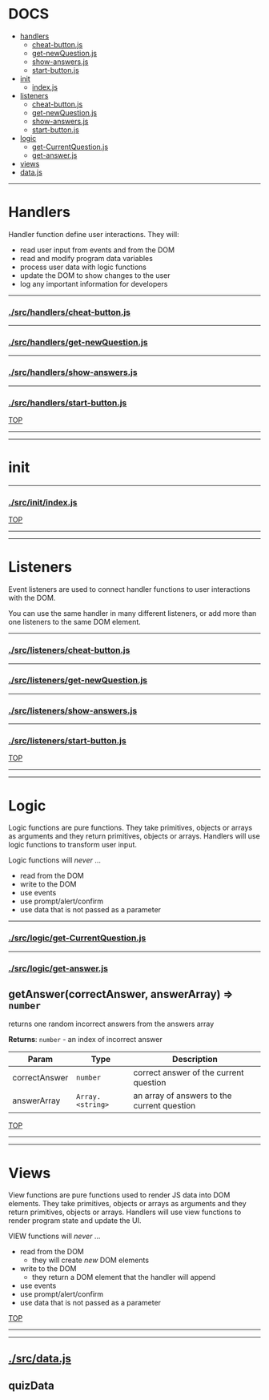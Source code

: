 <!-- BEGIN TITLE -->

# DOCS

<!-- END TITLE -->

<!-- BEGIN TOC -->

- [handlers](#handlers)
  - [cheat-button.js](#srchandlerscheat-buttonjs)
  - [get-newQuestion.js](#srchandlersget-newQuestionjs)
  - [show-answers.js](#srchandlersshow-answersjs)
  - [start-button.js](#srchandlersstart-buttonjs)
- [init](#init)
  - [index.js](#srcinitindexjs)
- [listeners](#listeners)
  - [cheat-button.js](#srclistenerscheat-buttonjs)
  - [get-newQuestion.js](#srclistenersget-newQuestionjs)
  - [show-answers.js](#srclistenersshow-answersjs)
  - [start-button.js](#srclistenersstart-buttonjs)
- [logic](#logic)
  - [get-CurrentQuestion.js](#srclogicget-CurrentQuestionjs)
  - [get-answer.js](#srclogicget-answerjs)
- [views](#views)
- [data.js](#srcdatajs)

<!-- END TOC -->

<!-- BEGIN DOCS -->

---

# Handlers

Handler function define user interactions. They will:

- read user input from events and from the DOM
- read and modify program data variables
- process user data with logic functions
- update the DOM to show changes to the user
- log any important information for developers

---

### [./src/handlers/cheat-button.js](./src/handlers/cheat-button.js?study)

---

### [./src/handlers/get-newQuestion.js](./src/handlers/get-newQuestion.js?study)

---

### [./src/handlers/show-answers.js](./src/handlers/show-answers.js?study)

---

### [./src/handlers/start-button.js](./src/handlers/start-button.js?study)

[TOP](#DOCS)

---

---

# init

---

### [./src/init/index.js](./src/init/index.js?study)

[TOP](#DOCS)

---

---

# Listeners

Event listeners are used to connect handler functions to user interactions with the DOM.

You can use the same handler in many different listeners, or add more than one listeners to the same DOM element.

---

### [./src/listeners/cheat-button.js](./src/listeners/cheat-button.js?study)

---

### [./src/listeners/get-newQuestion.js](./src/listeners/get-newQuestion.js?study)

---

### [./src/listeners/show-answers.js](./src/listeners/show-answers.js?study)

---

### [./src/listeners/start-button.js](./src/listeners/start-button.js?study)

[TOP](#DOCS)

---

---

# Logic

Logic functions are pure functions. They take primitives, objects or arrays as arguments and they return primitives, objects or arrays. Handlers will use logic functions to transform user input.

Logic functions will _never_ ...

- read from the DOM
- write to the DOM
- use events
- use prompt/alert/confirm
- use data that is not passed as a parameter

---

### [./src/logic/get-CurrentQuestion.js](./src/logic/get-CurrentQuestion.js?study)

---

### [./src/logic/get-answer.js](./src/logic/get-answer.js?study)

<a name="getAnswer"></a>

## getAnswer(correctAnswer, answerArray) ⇒ <code>number</code>

returns one random incorrect answers from the answers array

**Returns**: <code>number</code> - an index of incorrect answer

| Param         | Type                              | Description                                 |
| ------------- | --------------------------------- | ------------------------------------------- |
| correctAnswer | <code>number</code>               | correct answer of the current question      |
| answerArray   | <code>Array.&lt;string&gt;</code> | an array of answers to the current question |

[TOP](#DOCS)

---

---

# Views

View functions are pure functions used to render JS data into DOM elements. They take primitives, objects or arrays as arguments and they return primitives, objects or arrays. Handlers will use view functions to render program state and update the UI.

VIEW functions will _never_ ...

- read from the DOM
  - they will create _new_ DOM elements
- write to the DOM
  - they return a DOM element that the handler will append
- use events
- use prompt/alert/confirm
- use data that is not passed as a parameter

[TOP](#DOCS)

---

---

## [./src/data.js](./src/data.js?study)

<a name="quizData"></a>

## quizData

<!-- END DOCS -->